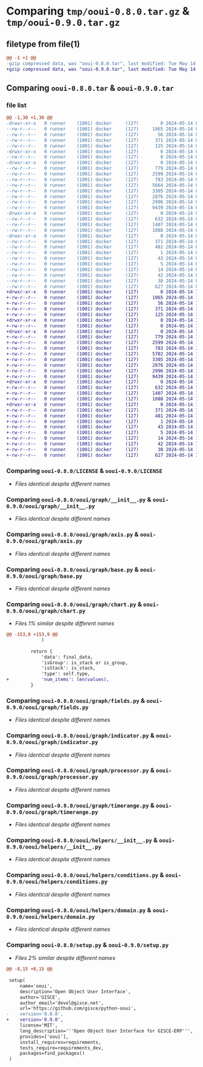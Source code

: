 # Comparing `tmp/ooui-0.8.0.tar.gz` & `tmp/ooui-0.9.0.tar.gz`

## filetype from file(1)

```diff
@@ -1 +1 @@
-gzip compressed data, was "ooui-0.8.0.tar", last modified: Tue May 14 09:53:46 2024, max compression
+gzip compressed data, was "ooui-0.9.0.tar", last modified: Tue May 14 13:31:57 2024, max compression
```

## Comparing `ooui-0.8.0.tar` & `ooui-0.9.0.tar`

### file list

```diff
@@ -1,30 +1,30 @@
-drwxr-xr-x   0 runner    (1001) docker     (127)        0 2024-05-14 09:53:46.312925 ooui-0.8.0/
--rw-r--r--   0 runner    (1001) docker     (127)     1065 2024-05-14 09:53:38.000000 ooui-0.8.0/LICENSE
--rw-r--r--   0 runner    (1001) docker     (127)       56 2024-05-14 09:53:38.000000 ooui-0.8.0/MANIFEST.in
--rw-r--r--   0 runner    (1001) docker     (127)      371 2024-05-14 09:53:46.312925 ooui-0.8.0/PKG-INFO
--rw-r--r--   0 runner    (1001) docker     (127)      125 2024-05-14 09:53:38.000000 ooui-0.8.0/README.md
-drwxr-xr-x   0 runner    (1001) docker     (127)        0 2024-05-14 09:53:46.308925 ooui-0.8.0/ooui/
--rw-r--r--   0 runner    (1001) docker     (127)        0 2024-05-14 09:53:38.000000 ooui-0.8.0/ooui/__init__.py
-drwxr-xr-x   0 runner    (1001) docker     (127)        0 2024-05-14 09:53:46.308925 ooui-0.8.0/ooui/graph/
--rw-r--r--   0 runner    (1001) docker     (127)      779 2024-05-14 09:53:38.000000 ooui-0.8.0/ooui/graph/__init__.py
--rw-r--r--   0 runner    (1001) docker     (127)     2599 2024-05-14 09:53:38.000000 ooui-0.8.0/ooui/graph/axis.py
--rw-r--r--   0 runner    (1001) docker     (127)      783 2024-05-14 09:53:38.000000 ooui-0.8.0/ooui/graph/base.py
--rw-r--r--   0 runner    (1001) docker     (127)     5664 2024-05-14 09:53:38.000000 ooui-0.8.0/ooui/graph/chart.py
--rw-r--r--   0 runner    (1001) docker     (127)     3305 2024-05-14 09:53:38.000000 ooui-0.8.0/ooui/graph/fields.py
--rw-r--r--   0 runner    (1001) docker     (127)     2876 2024-05-14 09:53:38.000000 ooui-0.8.0/ooui/graph/indicator.py
--rw-r--r--   0 runner    (1001) docker     (127)     2996 2024-05-14 09:53:38.000000 ooui-0.8.0/ooui/graph/processor.py
--rw-r--r--   0 runner    (1001) docker     (127)     9439 2024-05-14 09:53:38.000000 ooui-0.8.0/ooui/graph/timerange.py
-drwxr-xr-x   0 runner    (1001) docker     (127)        0 2024-05-14 09:53:46.308925 ooui-0.8.0/ooui/helpers/
--rw-r--r--   0 runner    (1001) docker     (127)      632 2024-05-14 09:53:38.000000 ooui-0.8.0/ooui/helpers/__init__.py
--rw-r--r--   0 runner    (1001) docker     (127)     1407 2024-05-14 09:53:38.000000 ooui-0.8.0/ooui/helpers/conditions.py
--rw-r--r--   0 runner    (1001) docker     (127)     1088 2024-05-14 09:53:38.000000 ooui-0.8.0/ooui/helpers/domain.py
-drwxr-xr-x   0 runner    (1001) docker     (127)        0 2024-05-14 09:53:46.308925 ooui-0.8.0/ooui.egg-info/
--rw-r--r--   0 runner    (1001) docker     (127)      371 2024-05-14 09:53:46.000000 ooui-0.8.0/ooui.egg-info/PKG-INFO
--rw-r--r--   0 runner    (1001) docker     (127)      481 2024-05-14 09:53:46.000000 ooui-0.8.0/ooui.egg-info/SOURCES.txt
--rw-r--r--   0 runner    (1001) docker     (127)        1 2024-05-14 09:53:46.000000 ooui-0.8.0/ooui.egg-info/dependency_links.txt
--rw-r--r--   0 runner    (1001) docker     (127)       43 2024-05-14 09:53:46.000000 ooui-0.8.0/ooui.egg-info/requires.txt
--rw-r--r--   0 runner    (1001) docker     (127)        5 2024-05-14 09:53:46.000000 ooui-0.8.0/ooui.egg-info/top_level.txt
--rw-r--r--   0 runner    (1001) docker     (127)       14 2024-05-14 09:53:38.000000 ooui-0.8.0/requirements-dev.txt
--rw-r--r--   0 runner    (1001) docker     (127)       42 2024-05-14 09:53:38.000000 ooui-0.8.0/requirements.txt
--rw-r--r--   0 runner    (1001) docker     (127)       38 2024-05-14 09:53:46.312925 ooui-0.8.0/setup.cfg
--rw-r--r--   0 runner    (1001) docker     (127)      627 2024-05-14 09:53:38.000000 ooui-0.8.0/setup.py
+drwxr-xr-x   0 runner    (1001) docker     (127)        0 2024-05-14 13:31:57.821024 ooui-0.9.0/
+-rw-r--r--   0 runner    (1001) docker     (127)     1065 2024-05-14 13:31:49.000000 ooui-0.9.0/LICENSE
+-rw-r--r--   0 runner    (1001) docker     (127)       56 2024-05-14 13:31:49.000000 ooui-0.9.0/MANIFEST.in
+-rw-r--r--   0 runner    (1001) docker     (127)      371 2024-05-14 13:31:57.821024 ooui-0.9.0/PKG-INFO
+-rw-r--r--   0 runner    (1001) docker     (127)      125 2024-05-14 13:31:49.000000 ooui-0.9.0/README.md
+drwxr-xr-x   0 runner    (1001) docker     (127)        0 2024-05-14 13:31:57.817024 ooui-0.9.0/ooui/
+-rw-r--r--   0 runner    (1001) docker     (127)        0 2024-05-14 13:31:49.000000 ooui-0.9.0/ooui/__init__.py
+drwxr-xr-x   0 runner    (1001) docker     (127)        0 2024-05-14 13:31:57.821024 ooui-0.9.0/ooui/graph/
+-rw-r--r--   0 runner    (1001) docker     (127)      779 2024-05-14 13:31:49.000000 ooui-0.9.0/ooui/graph/__init__.py
+-rw-r--r--   0 runner    (1001) docker     (127)     2599 2024-05-14 13:31:49.000000 ooui-0.9.0/ooui/graph/axis.py
+-rw-r--r--   0 runner    (1001) docker     (127)      783 2024-05-14 13:31:49.000000 ooui-0.9.0/ooui/graph/base.py
+-rw-r--r--   0 runner    (1001) docker     (127)     5702 2024-05-14 13:31:49.000000 ooui-0.9.0/ooui/graph/chart.py
+-rw-r--r--   0 runner    (1001) docker     (127)     3305 2024-05-14 13:31:49.000000 ooui-0.9.0/ooui/graph/fields.py
+-rw-r--r--   0 runner    (1001) docker     (127)     2876 2024-05-14 13:31:49.000000 ooui-0.9.0/ooui/graph/indicator.py
+-rw-r--r--   0 runner    (1001) docker     (127)     2996 2024-05-14 13:31:49.000000 ooui-0.9.0/ooui/graph/processor.py
+-rw-r--r--   0 runner    (1001) docker     (127)     9439 2024-05-14 13:31:49.000000 ooui-0.9.0/ooui/graph/timerange.py
+drwxr-xr-x   0 runner    (1001) docker     (127)        0 2024-05-14 13:31:57.821024 ooui-0.9.0/ooui/helpers/
+-rw-r--r--   0 runner    (1001) docker     (127)      632 2024-05-14 13:31:49.000000 ooui-0.9.0/ooui/helpers/__init__.py
+-rw-r--r--   0 runner    (1001) docker     (127)     1407 2024-05-14 13:31:49.000000 ooui-0.9.0/ooui/helpers/conditions.py
+-rw-r--r--   0 runner    (1001) docker     (127)     1088 2024-05-14 13:31:49.000000 ooui-0.9.0/ooui/helpers/domain.py
+drwxr-xr-x   0 runner    (1001) docker     (127)        0 2024-05-14 13:31:57.821024 ooui-0.9.0/ooui.egg-info/
+-rw-r--r--   0 runner    (1001) docker     (127)      371 2024-05-14 13:31:57.000000 ooui-0.9.0/ooui.egg-info/PKG-INFO
+-rw-r--r--   0 runner    (1001) docker     (127)      481 2024-05-14 13:31:57.000000 ooui-0.9.0/ooui.egg-info/SOURCES.txt
+-rw-r--r--   0 runner    (1001) docker     (127)        1 2024-05-14 13:31:57.000000 ooui-0.9.0/ooui.egg-info/dependency_links.txt
+-rw-r--r--   0 runner    (1001) docker     (127)       43 2024-05-14 13:31:57.000000 ooui-0.9.0/ooui.egg-info/requires.txt
+-rw-r--r--   0 runner    (1001) docker     (127)        5 2024-05-14 13:31:57.000000 ooui-0.9.0/ooui.egg-info/top_level.txt
+-rw-r--r--   0 runner    (1001) docker     (127)       14 2024-05-14 13:31:49.000000 ooui-0.9.0/requirements-dev.txt
+-rw-r--r--   0 runner    (1001) docker     (127)       42 2024-05-14 13:31:49.000000 ooui-0.9.0/requirements.txt
+-rw-r--r--   0 runner    (1001) docker     (127)       38 2024-05-14 13:31:57.821024 ooui-0.9.0/setup.cfg
+-rw-r--r--   0 runner    (1001) docker     (127)      627 2024-05-14 13:31:49.000000 ooui-0.9.0/setup.py
```

### Comparing `ooui-0.8.0/LICENSE` & `ooui-0.9.0/LICENSE`

 * *Files identical despite different names*

### Comparing `ooui-0.8.0/ooui/graph/__init__.py` & `ooui-0.9.0/ooui/graph/__init__.py`

 * *Files identical despite different names*

### Comparing `ooui-0.8.0/ooui/graph/axis.py` & `ooui-0.9.0/ooui/graph/axis.py`

 * *Files identical despite different names*

### Comparing `ooui-0.8.0/ooui/graph/base.py` & `ooui-0.9.0/ooui/graph/base.py`

 * *Files identical despite different names*

### Comparing `ooui-0.8.0/ooui/graph/chart.py` & `ooui-0.9.0/ooui/graph/chart.py`

 * *Files 1% similar despite different names*

```diff
@@ -153,8 +153,9 @@
             )
 
         return {
             'data': final_data,
             'isGroup': is_stack or is_group,
             'isStack': is_stack,
             'type': self.type,
+            'num_items': len(values),
         }
```

### Comparing `ooui-0.8.0/ooui/graph/fields.py` & `ooui-0.9.0/ooui/graph/fields.py`

 * *Files identical despite different names*

### Comparing `ooui-0.8.0/ooui/graph/indicator.py` & `ooui-0.9.0/ooui/graph/indicator.py`

 * *Files identical despite different names*

### Comparing `ooui-0.8.0/ooui/graph/processor.py` & `ooui-0.9.0/ooui/graph/processor.py`

 * *Files identical despite different names*

### Comparing `ooui-0.8.0/ooui/graph/timerange.py` & `ooui-0.9.0/ooui/graph/timerange.py`

 * *Files identical despite different names*

### Comparing `ooui-0.8.0/ooui/helpers/__init__.py` & `ooui-0.9.0/ooui/helpers/__init__.py`

 * *Files identical despite different names*

### Comparing `ooui-0.8.0/ooui/helpers/conditions.py` & `ooui-0.9.0/ooui/helpers/conditions.py`

 * *Files identical despite different names*

### Comparing `ooui-0.8.0/ooui/helpers/domain.py` & `ooui-0.9.0/ooui/helpers/domain.py`

 * *Files identical despite different names*

### Comparing `ooui-0.8.0/setup.py` & `ooui-0.9.0/setup.py`

 * *Files 2% similar despite different names*

```diff
@@ -8,15 +8,15 @@
 
 setup(
     name='ooui',
     description='Open Object User Interface',
     author='GISCE',
     author_email='devel@gisce.net',
     url='https://github.com/gisce/python-ooui',
-    version='0.8.0',
+    version='0.9.0',
     license='MIT',
     long_description='''Open Object User Interface for GISCE-ERP''',
     provides=['ooui'],
     install_requires=requirements,
     tests_require=requirements_dev,
     packages=find_packages()
 )
```

